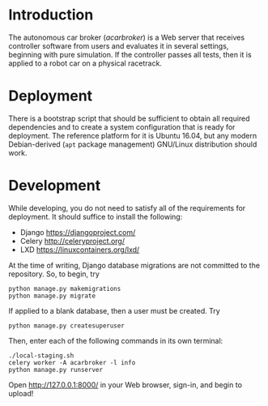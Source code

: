 # Introduction

The autonomous car broker (*acarbroker*) is a Web server that receives
controller software from users and evaluates it in several settings, beginning
with pure simulation. If the controller passes all tests, then it is applied to
a robot car on a physical racetrack.

# Deployment

There is a bootstrap script that should be sufficient to obtain all required
dependencies and to create a system configuration that is ready for
deployment. The reference platform for it is Ubuntu 16.04, but any modern
Debian-derived (`apt` package management) GNU/Linux distribution should work.

# Development

While developing, you do not need to satisfy all of the requirements for
deployment. It should suffice to install the following:

* Django <https://djangoproject.com/>
* Celery <http://celeryproject.org/>
* LXD <https://linuxcontainers.org/lxd/>

At the time of writing, Django database migrations are not committed to the
repository. So, to begin, try

    python manage.py makemigrations
    python manage.py migrate

If applied to a blank database, then a user must be created. Try

    python manage.py createsuperuser

Then, enter each of the following commands in its own terminal:

    ./local-staging.sh
    celery worker -A acarbroker -l info
    python manage.py runserver

Open <http://127.0.0.1:8000/> in your Web browser, sign-in, and begin to upload!
